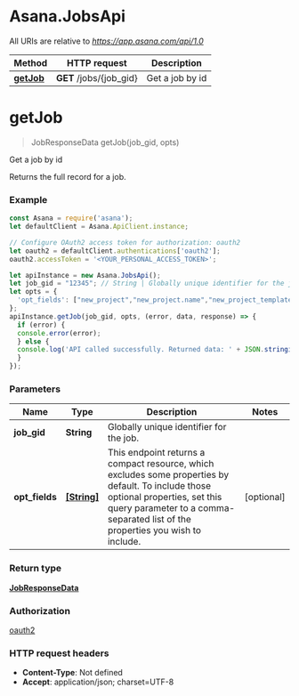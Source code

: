 # Asana.JobsApi

All URIs are relative to *https://app.asana.com/api/1.0*

Method | HTTP request | Description
------------- | ------------- | -------------
[**getJob**](JobsApi.md#getJob) | **GET** /jobs/{job_gid} | Get a job by id

<a name="getJob"></a>
# **getJob**
> JobResponseData getJob(job_gid, opts)

Get a job by id

Returns the full record for a job.

### Example
```javascript
const Asana = require('asana');
let defaultClient = Asana.ApiClient.instance;

// Configure OAuth2 access token for authorization: oauth2
let oauth2 = defaultClient.authentications['oauth2'];
oauth2.accessToken = '<YOUR_PERSONAL_ACCESS_TOKEN>';

let apiInstance = new Asana.JobsApi();
let job_gid = "12345"; // String | Globally unique identifier for the job.
let opts = { 
  'opt_fields': ["new_project","new_project.name","new_project_template","new_project_template.name","new_task","new_task.created_by","new_task.name","new_task.resource_subtype","resource_subtype","status"] // [String] | This endpoint returns a compact resource, which excludes some properties by default. To include those optional properties, set this query parameter to a comma-separated list of the properties you wish to include.
};
apiInstance.getJob(job_gid, opts, (error, data, response) => {
  if (error) {
  console.error(error);
  } else {
  console.log('API called successfully. Returned data: ' + JSON.stringify(data, null, 2));
  }
});
```

### Parameters

Name | Type | Description  | Notes
------------- | ------------- | ------------- | -------------
 **job_gid** | **String**| Globally unique identifier for the job. | 
 **opt_fields** | [**[String]**](String.md)| This endpoint returns a compact resource, which excludes some properties by default. To include those optional properties, set this query parameter to a comma-separated list of the properties you wish to include. | [optional] 

### Return type

[**JobResponseData**](JobResponseData.md)

### Authorization

[oauth2](../README.md#oauth2)

### HTTP request headers

 - **Content-Type**: Not defined
 - **Accept**: application/json; charset=UTF-8

